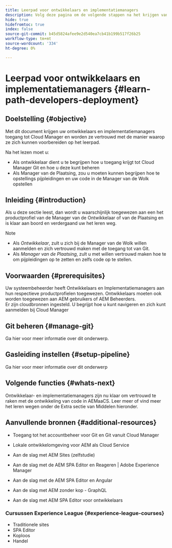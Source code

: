 ```yaml
---
title: Leerpad voor ontwikkelaars en implementatiemanagers
description: Volg deze pagina om de volgende stappen na het krijgen van toegang te leren, als u een Ontwikkelaar of een Manager van de Plaatsing bent
hide: true
hidefromtoc: true
index: false
source-git-commit: b45d5824afee9e2d540ea7cb41b199b517f26b25
workflow-type: tm+mt
source-wordcount: '334'
ht-degree: 0%

---
```


# Leerpad voor ontwikkelaars en implementatiemanagers {#learn-path-developers-deployment}

## Doelstelling {#objective}

Met dit document krijgen uw ontwikkelaars en implementatiemanagers toegang tot Cloud Manager en worden ze vertrouwd met de manier waarop ze zich kunnen voorbereiden op het leerpad.

Na het lezen moet u:

* Als ontwikkelaar dient u te begrijpen hoe u toegang krijgt tot Cloud Manager Git en hoe u deze kunt beheren
* Als Manager van de Plaatsing, zou u moeten kunnen begrijpen hoe te opstellings pijpleidingen en uw code in de Manager van de Wolk opstellen

## Inleiding {#introduction}

Als u deze sectie leest, dan wordt u waarschijnlijk toegewezen aan een het productprofiel van de Manager van de Ontwikkelaar of van de Plaatsing en is klaar aan boord en verdergaand uw het leren weg.

>[!NOTE]
>* Als *Ontwikkelaar*, zult u zich bij de Manager van de Wolk willen aanmelden en zich vertrouwd maken met de toegang tot van Git.
>* Als *Manager van de Plaatsing*, zult u met willen vertrouwd maken hoe te om pijpleidingen op te zetten en zelfs code op te stellen.


## Voorwaarden {#prerequisites}

Uw systeembeheerder heeft Ontwikkelaars en Implementatiemanagers aan hun respectieve productprofielen toegewezen. Ontwikkelaars moeten ook worden toegewezen aan AEM gebruikers of AEM Beheerders.\
Er zijn cloudbronnen ingesteld.
U begrijpt hoe u kunt navigeren en zich kunt aanmelden bij Cloud Manager

## Git beheren {#manage-git}

Ga hier voor meer informatie over dit onderwerp.

## Gasleiding instellen {#setup-pipeline}

Ga hier voor meer informatie over dit onderwerp

## Volgende functies {#whats-next}

Ontwikkelaar- en implementatiemanagers zijn nu klaar om vertrouwd te raken met de ontwikkeling van code in AEMaaCS. Leer meer of vind meer het leren wegen onder de Extra sectie van Middelen hieronder.

## Aanvullende bronnen {#additional-resources}

* Toegang tot het accountbeheer voor Git en Git vanuit Cloud Manager

* Lokale ontwikkelomgeving voor AEM als Cloud Service

* Aan de slag met AEM Sites (zelfstudie)

* Aan de slag met de AEM SPA Editor en Reageren | Adobe Experience Manager

* Aan de slag met de AEM SPA Editor en Angular

* Aan de slag met AEM zonder kop - GraphQL

* Aan de slag met AEM SPA Editor voor ontwikkelaars

### Cursussen Experience League {#experience-league-courses}

* Traditionele sites
* SPA Editor
* Koploos
* Handel
